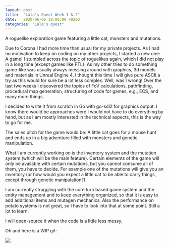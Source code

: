 ```yaml
---
layout: post
title:  "Lala's Quest Week 1 & 2"
date:   2020-06-06 18:00:00 +0200
categories: "Lala's quest"
---
```

A roguelike exploration game featuring a little cat, monsters and mutations.

Due to Corona I had more time than usual for my private projects. As I had no motivation to keep on coding on my other projects, I started a new one: A game! I stumbled across the topic of roguelikes again, which I did not play in a long time (except games like FTL). As my other tries to do something game-like was usually always messing around with graphics, 3d models and materials in Unreal Engine 4, I thought this time I will give pure ASCII a try as this would for sure be a lot less complex. Well, was I wrong! Over the last two weeks I discovered the topics of FoV calculations, pathfinding, procedural map generation, structuring of code for games, e.g., ECS, and many more things.

I decided to write it from scratch in Go with go-sdl2 for graphics output. I know there would be approaches were I would not have to do everything by hand, but as I am mostly interested in the technical aspects, this is the way to go for me.

The sales pitch for the game would be: A little cat goes for a mouse hunt and ends up in a big adventure filled with monsters and genetic manipulation.

What I am currently working on is the inventory system and the mutation system (which will be the main feature). Certain elements of the game will only be available with certain mutations, but you cannot consume all of them, you have to decide. For example one of the mutations will give you an inventory (or how would you expect a little cat to be able to carry things, except through genetic manipulation?).

I am currently struggling with the core turn based game system and the entity management and to keep everything organized, so that it is easy to add additional items and mutagen mechanics. Also the performance on potato systems is not great, so I have to look into that at some point. Still a lot to learn.

I will open-source it when the code is a little less messy.

Oh and here is a WIP gif:

![](https://i.imgur.com/6Kf9Yci.gif)
